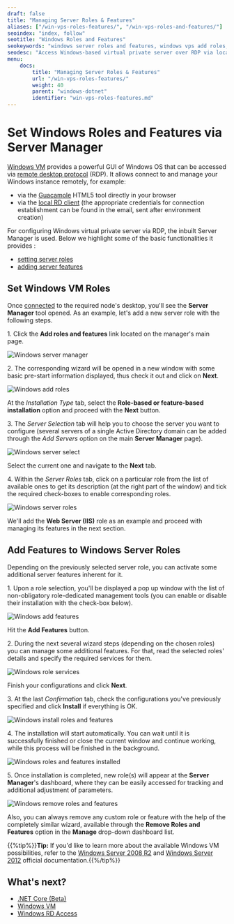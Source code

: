 ```yaml
---
draft: false
title: "Managing Server Roles & Features"
aliases: ["/win-vps-roles-features/", "/win-vps-roles-and-features/"]
seoindex: "index, follow"
seotitle: "Windows Roles and Features"
seokeywords: "windows server roles and features, windows vps add roles, windows vm server manager, windows vps remote desktop, windows vm rdp manager, windows virtual private server rdp, windows vm rdp access, windows vps roles, windows vps guacamole, windows vps rdp server manager"
seodesc: "Access Windows-based virtual private server over RDP via local RD client. Learn how to perform basic configurations, such as setting server roles and features by means of tools available within RDP Server Manager."
menu: 
    docs:
        title: "Managing Server Roles & Features"
        url: "/win-vps-roles-features/"
        weight: 40
        parent: "windows-dotnet"
        identifier: "win-vps-roles-features.md"
---
```


# Set Windows Roles and Features via Server Manager

[Windows VM](/win-vm/) provides a powerful GUI of Windows OS that can be accessed via [remote desktop protocol](/win-rdp-access/) (RDP). It allows connect to and manage your Windows instance remotely, for example:

* via the [Guacamole](/win-rdp-access/#rdp-connection-via-web-client) HTML5 tool directly in your browser
* via the [local RD client](/win-rdp-access/#rdp-connection-via-local-client) (the appropriate credentials for connection establishment can be found in the email, sent after environment creation)

For configuring Windows virtual private server via RDP, the inbuilt Server Manager is used. Below we highlight some of the basic functionalities it provides :

* [setting server roles](#set-windows-vm-roles)
* [adding server features](#add-features-to-windows-server-roles)


## Set Windows VM Roles

Once [connected](/win-rdp-access/) to the required node's desktop, you'll see the **Server Manager** tool opened. As an example, let's add a new server role with the following steps.

1\. Click the **Add roles and features** link located on the manager's main page.

![Windows server manager](01-windows-server-manager.png)

2\. The corresponding wizard will be opened in a new window with some basic pre-start information displayed, thus check it out and click on **Next**.

![Windows add roles](02-windows-add-roles.png)

At the *Installation Type* tab, select the **Role-based or feature-based installation** option and proceed with the **Next** button.

3\. The *Server Selection* tab will help you to choose the server you want to configure (several servers of a single Active Directory domain can be added through the *Add Servers* option on the main **Server Manager** page).

![Windows server select](03-windows-server-select.png)

Select the current one and navigate to the **Next** tab.

4\. Within the *Server Roles* tab, click on a particular role from the list of available ones to get its description (at the right part of the window) and tick the required check-boxes to enable corresponding roles.

![Windows server roles](04-windows-server-roles.png)

We'll add the **Web Server (IIS)** role as an example and proceed with managing its features in the next section. 


## Add Features to Windows Server Roles

Depending on the previously selected server role, you can activate some additional server features inherent for it.

1\. Upon a role selection, you'll be displayed a pop up window with the list of non-obligatory role-dedicated management tools (you can enable or disable their installation with the check-box below).

![Windows add features](05-windows-add-features.png)

Hit the **Add Features** button.

2\. During the next several wizard steps (depending on the chosen roles) you can manage some additional features. For that, read the selected roles' details and specify the required services for them.

![Windows role services](06-windows-role-services.png)

Finish your configurations and click **Next**.

3\. At the last *Confirmation* tab, check the configurations you've previously specified and click **Install** if everything is OK.

![Windows install roles and features](07-windows-install-roles-and-features.png)

4\. The installation will start automatically. You can wait until it is successfully finished or close the current window and continue working, while this process will be finished in the background.

![Windows roles and features installed](08-windows-roles-and-features-installed.png)

5\. Once installation is completed, new role(s) will appear at the **Server Manager**'s dashboard, where they can be easily accessed for tracking and additional adjustment of parameters.

![Windows remove roles and features](09-windows-remove-roles-and-features.png)

Also, you can always remove any custom role or feature with the help of the completely similar wizard, available through the **Remove Roles and Features** option in the **Manage** drop-down dashboard list.

{{%tip%}}**Tip:** If you'd like to learn more about the available Windows VM possibilities, refer to the [Windows Server 2008 R2](https://technet.microsoft.com/en-us/library/dd349801%28v=ws.10%29.aspx) and [Windows Server 2012](https://technet.microsoft.com/en-us/library/hh801901.aspx) official documentation.{{%/tip%}}


## What's next?

* [.NET Core (Beta)](/net-core/)
* [Windows VM](/win-vm/)
* [Windows RD Access](/win-rdp-access/)